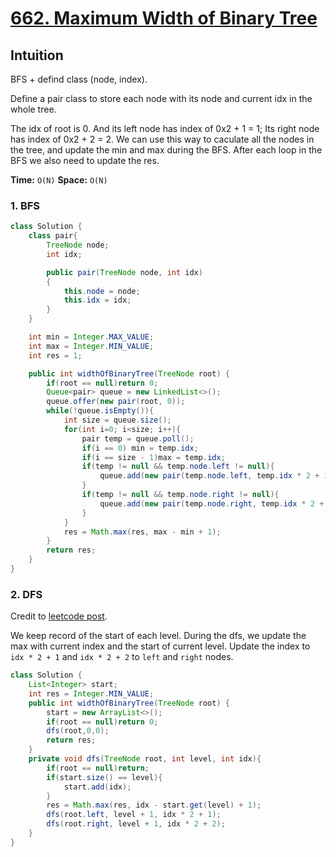 # [662. Maximum Width of Binary Tree](https://leetcode.com/problems/maximum-width-of-binary-tree/)

## Intuition

BFS + defind class (node, index).

Define a pair class to store each node with its node and current idx in the whole tree.

The idx of root is 0. And its left node has index of 0x2 + 1 = 1; Its right node has index of 0x2 + 2 = 2.
We can use this way to caculate all the nodes in the tree, and update the min and max during the BFS. After each loop in the BFS we also need to update the res.

**Time:** `O(N)`
**Space:** `O(N)`

### 1. BFS
```java
class Solution {
    class pair{
        TreeNode node;
        int idx;

        public pair(TreeNode node, int idx)
        {
            this.node = node;
            this.idx = idx;
        }
    }

    int min = Integer.MAX_VALUE;
    int max = Integer.MIN_VALUE;
    int res = 1;

    public int widthOfBinaryTree(TreeNode root) {
        if(root == null)return 0;
        Queue<pair> queue = new LinkedList<>();
        queue.offer(new pair(root, 0));
        while(!queue.isEmpty()){
            int size = queue.size();
            for(int i=0; i<size; i++){
                pair temp = queue.poll();
                if(i == 0) min = temp.idx;
                if(i == size - 1)max = temp.idx;
                if(temp != null && temp.node.left != null){
                    queue.add(new pair(temp.node.left, temp.idx * 2 + 1));
                }
                if(temp != null && temp.node.right != null){
                    queue.add(new pair(temp.node.right, temp.idx * 2 + 2));
                }
            }
            res = Math.max(res, max - min + 1);
        }
        return res;
    }
}
```

### 2. DFS
Credit to [leetcode post](https://leetcode.com/problems/maximum-width-of-binary-tree/discuss/106654/JavaC%2B%2B-Very-simple-dfs-solution).

We keep record of the start of each level. During the dfs, we update the max with current index and the start of current level.
Update the index to `idx * 2 + 1` and `idx * 2 + 2` to `left` and `right` nodes.

```java
class Solution {
    List<Integer> start;
    int res = Integer.MIN_VALUE;
    public int widthOfBinaryTree(TreeNode root) {
        start = new ArrayList<>();
        if(root == null)return 0;
        dfs(root,0,0);
        return res;
    }
    private void dfs(TreeNode root, int level, int idx){
        if(root == null)return;
        if(start.size() == level){
            start.add(idx);
        }
        res = Math.max(res, idx - start.get(level) + 1);
        dfs(root.left, level + 1, idx * 2 + 1);
        dfs(root.right, level + 1, idx * 2 + 2);
    }
}